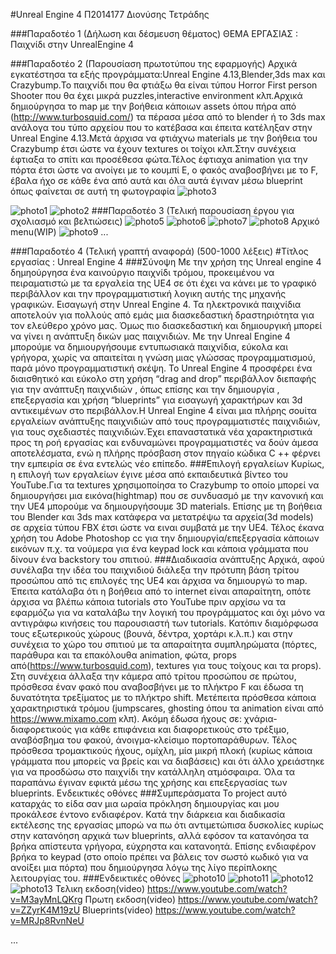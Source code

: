 #Unreal Engine 4
Π2014177 Διονύσης Τετράδης

###Παραδοτέο 1 (Δήλωση και δέσμευση θέματος)
ΘΕΜΑ ΕΡΓΑΣΙΑΣ : Παιχνίδι στην UnrealEngine 4

###Παραδοτέο 2 (Παρουσίαση πρωτοτύπου της εφαρμογής)
Αρχικά εγκατέστησα τα εξής προγράμματα:Unreal Engine 4.13,Blender,3ds max και Crazybump.Το παιχνίδι που θα φτιάξω θα είναι τύπου Horror First person Shooter που θα έχει μικρά puzzles,interactive environment κλπ.Αρχικά δημιούργησα το map με την βοήθεια κάποιων assets όπου πήρα από (http://www.turbosquid.com/) τα πέρασα μέσα από το blender ή το 3ds max ανάλογα του τύπο αρχείου που το κατέβασα και έπειτα κατέληξαν στην Unreal Engine 4.13.Μετά άρχισα να φτιάχνω materials με την βοήθεια του Crazybump έτσι ώστε να έχουν textures οι τοίχοι κλπ.Στην συνέχεια έφτιαξα το σπίτι και προσέθεσα φώτα.Τέλος έφτιαχα animation για την πόρτα έτσι ώστε να ανοίγει με το κουμπί E, ο φακός αναβοσβήνει με το F, έβαλα ήχο σε κάθε ένα από αυτά και όλα αυτά έγιναν μέσω blueprint όπως φαίνεται σε αυτή τη φωτογραφία
![photo3](https://github.com/courses-ionio/mm/blob/master/projects_2016/P2014177/photo%204.png)

![photo1](https://github.com/courses-ionio/mm/blob/master/projects_2016/P2014177/Photo1.png)
![photo2](https://github.com/courses-ionio/mm/blob/master/projects_2016/P2014177/Photo2.png)
###Παραδοτέο 3 (Τελική παρουσίαση έργου για σχολιασμό και βελτιώσεις)
![photo5](https://github.com/courses-ionio/mm/blob/master/projects_2016/P2014177/Photo5.png)
![photo6](https://github.com/courses-ionio/mm/blob/master/projects_2016/P2014177/photo6.png)
![photo7](https://github.com/courses-ionio/mm/blob/master/projects_2016/P2014177/photo7.png)
![photo8](https://github.com/courses-ionio/mm/blob/master/projects_2016/P2014177/photo8.png)
  Αρχικό menu(WIP)
![photo9](https://github.com/courses-ionio/mm/blob/master/projects_2016/P2014177/photo9.png)
...

###Παραδοτέο 4 (Τελική γραπτή αναφορά) (500-1000 λέξεις)
#Τίτλος εργασίας : Unreal Engine 4
###Σύνοψη
Με την χρήση της Unreal engine 4 δημηούργησα ένα καινούργιο παιχνίδι τρόμου, προκειμένου να πειραματιστώ με τα εργαλεία της UE4 σε ότι έχει να κάνει με το γραφικό περιβάλλον και την προγραμματιστική λογικη αυτής της μηχανής γραφικών.
Εισαγωγή στην Unreal Engine 4.
Τα ηλεκτρονικά παιχνίδια αποτελούν για πολλούς από εμάς μια διασκεδαστική δραστηριότητα για τον ελεύθερο χρόνο μας. Όμως πιο διασκεδαστική και δημιουργική μπορεί να γίνει η ανάπτυξη δικών μας παιχνιδιών. Με την Unreal Engine 4 μπορούμε να δημιουργήσουμε εντυπωσιακά παιχνίδια, εύκολα και γρήγορα, χωρίς να απαιτείται η γνώση μιας γλώσσας προγραμματισμού, παρά μόνο προγραμματιστική σκέψη. Το Unreal Engine 4 προσφέρει ένα διαισθητικό και εύκολο στη χρήση “drag and drop” περιβάλλον διεπαφής για την ανάπτυξη παιχνιδιών , όπως επίσης και την δημιουργία , επεξεργασία και χρήση “blueprints” για εισαγωγή χαρακτήρων και 3d αντικειμένων στο περιβάλλον.Η Unreal Engine 4 είναι μια πλήρης σουίτα εργαλείων ανάπτυξης παιχνιδιών από τους προγραμματιστές παιχνιδιών, για τους σχεδιαστές παιχνιδιών.Έχει επαναστατικά νέα χαρακτηριστικά προς τη ροή εργασίας και ενδυναμώνει προγραμματιστές να δούν άμεσα αποτελέσματα, ενώ η πλήρης πρόσβαση στον πηγαίο κώδικα C ++ φέρνει την εμπειρία σε ένα εντελώς νέο επίπεδο.
###Επιλογή εργαλείων
Κυρίως, η επιλογή των εργαλείων έγινε μέσα από εκπαιδευτικά βίντεο του YouTube.Για τα textures χρησιμοποίησα το Crazybump το οποίο μπορεί να δημιουργήσει μια εικόνα(hightmap) που σε συνδυασμό με την κανονική και την UE4 μπορούμε να δημιουργήσουμε 3D materials. Επίσης με τη βοήθεια του Blender και 3ds max κατάφερα να μετατρέψω τα αρχεία(3d models) σε αρχεία τύπου FBX έτσι ώστε να ειναι συμβατά με την UE4. Τέλος έκανα χρήση του Adobe Photoshop cc για την δημιουργία/επεξεργασία κάποιων εικόνων π.χ. τα νούμερα για ένα keypad lock και κάποια γράμματα που δίνουν ένα backstory του σπιτιού.
###Διαδικασία ανάπτυξης
Αρχικά, αφού συνέλαβα την ιδέα του παιχνιδιού διάλεξα την πρότυπη βάση τρίτου προσώπου από τις επιλογές της UE4 και άρχισα να δημιουργώ το map. Έπειτα κατάλαβα ότι η βοήθεια από το internet είναι απαραίτητη, οπότε άρχισα να βλέπω κάποια tutorials στο YouTube πριν αρχίσω να τα εφαρμόζω για να καταλάβω την λογική του προγράμματος και όχι μόνο να αντιγράφω κινήσεις του παρουσιαστή των tutorials. Κατόπιν διαμόρφωσα τους εξωτερικούς χώρους (βουνά, δέντρα, χορτάρι κ.λ.π.) και στην συνέχεια το χώρο του σπιτιού με τα απαραίτητα συμπληρώματα (πόρτες, παράθυρα και τα επακόλουθα animation, φώτα, props από(https://www.turbosquid.com), textures για τους τοίχους και τα props). Στη συνέχεια άλλαξα την κάμερα από τρίτου προσώπου σε πρώτου, πρόσθεσα έναν φακό που αναβοσβήνει με το πλήκτρο F και έδωσα τη δυνατότητα τρεξίματος με το πλήκτρο shift. Μετέπειτα πρόσθεσα κάποια χαρακτηριστικά τρόμου (jumpscares, ghosting όπου τα animation είναι από https://www.mixamo.com κλπ). Ακόμη έδωσα ήχους σε: χνάρια-διαφορετικούς για κάθε επιφάνεια και διαφορετικούς στο τρέξιμο, αναβόσβημα του φακού, άνοιγμα-κλείσιμο πορτοπαράθυρων. Τέλος πρόσθεσα τρομακτικούς ήχους, ομίχλη, μία μικρή πλοκή (κυρίως κάποια γράμματα που μπορείς να βρείς και να διαβάσεις) και ότι άλλο χρειάστηκε για να προσδώσω στο παιχνίδι την κατάλληλη ατμόσφαιρα. Όλα τα παραπάνω έγιναν εφικτά μέσω της χρήσης και επεξεργασίας των blueprints.
Ενδεικτικές οθόνες
###Συμπεράσματα
Το project αυτό καταρχάς το είδα σαν μια ωραία πρόκληση δημιουργίας και μου προκάλεσε έντονο ενδιαφέρον.
 Κατά την διάρκεια και διαδικασία εκτέλεσης της εργασίας μπορώ να πω ότι αντιμετώπισα δυσκολίες κυρίως στην κατανόηση αρχικά των blueprints, αλλά εφόσον τα κατανόησα τα βρήκα απίστευτα γρήγορα, εύχρηστα και κατανοητά. Επίσης ενδιαφέρον βρήκα το keypad (στο οποίο πρέπει να βάλεις τον σωστό κωδικό για να ανοίξει μια πόρτα) που δημιούργησα λόγω της λίγο περίπλοκης λειτουργίας του.
###Ενδεικτικές οθόνες
![photo10](https://github.com/courses-ionio/mm/blob/master/projects_2016/P2014177/photo%2010.png)
![photo11](https://github.com/courses-ionio/mm/blob/master/projects_2016/P2014177/photo%2011.png)
![photo12](https://github.com/courses-ionio/mm/blob/master/projects_2016/P2014177/photo%2012.png)
![photo13](https://github.com/courses-ionio/mm/blob/master/projects_2016/P2014177/photo%2013.png)
Τελικη εκδοση(video)
https://www.youtube.com/watch?v=M3ayMnLQKrg
Πρωτη εκδοση(video)
https://www.youtube.com/watch?v=ZZyrK4M19zU
Βlueprints(video)
https://www.youtube.com/watch?v=MRJp8RvnNeU

...
